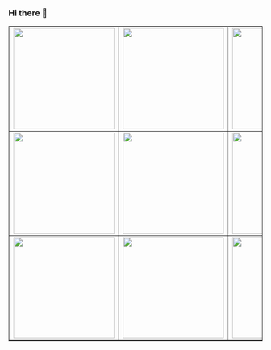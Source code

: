 ### Hi there 👋
<table border="1">
<tr>
<td><img src= "http://tva3.sinaimg.cn/large/006BdrJkgy1gtapoqhskxg3034034q49.gif" width="200" height="200"></td>
<td><img src= "http://tva3.sinaimg.cn/large/006BdrJkgy1gtapoqtrifg30340340t0.gif" width="200" height="200"></td>
<td><img src= "http://tva3.sinaimg.cn/large/006BdrJkgy1gtaposdh10g3034034gma.gif" width="200" height="200"></td>
</tr>
<tr>
<td><img src="http://tva3.sinaimg.cn/large/006BdrJkgy1gtapp45ziqg3034034aag.gif" width="200" height="200"></td>
<td><img src="http://tva3.sinaimg.cn/large/006BdrJkgy1gtapor5mpeg303403474q.gif" width="200" height="200"></td>
<td><img src="http://tva3.sinaimg.cn/large/006BdrJkgy1gtaporh62og30340343z9.gif" width="200" height="200"></td>
</tr>
<tr>
<td><img src="http://tva3.sinaimg.cn/large/006BdrJkgy1gtapou4wi7g3034034aag.gif" width="200" height="200"></td>
<td><img src="http://tva3.sinaimg.cn/large/006BdrJkgy1gtapoo3g36g30340343yu.gif" width="200" height="200"></td>
<td><img src="http://tva3.sinaimg.cn/large/006BdrJkgy1gtapp4hbwag3034034mxo.gif" width="200" height="200"></td>
</tr>
</table>
<!--
**1328552867/1328552867** is a ✨ _special_ ✨ repository because its `README.md` (this file) appears on your GitHub profile.

Here are some ideas to get you started:

- 🔭 I’m currently working on ...
- 🌱 I’m currently learning ...
- 👯 I’m looking to collaborate on ...
- 🤔 I’m looking for help with ...
- 💬 Ask me about ...
- 📫 How to reach me: ...
- 😄 Pronouns: ...
- ⚡ Fun fact: ...
-->
